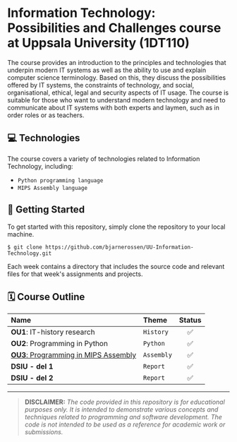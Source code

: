 # Information Technology: Possibilities and Challenges course at Uppsala University (1DT110)
The course provides an introduction to the principles and technologies that underpin modern IT systems as well as the ability to use and explain computer science terminology. Based on this, they discuss the possibilities offered by IT systems, the constraints of technology, and social, organisational, ethical, legal and security aspects of IT usage. The course is suitable for those who want to understand modern technology and need to communicate about IT systems with both experts and laymen, such as in order roles or as teachers.

## 💻 Technologies
The course covers a variety of technologies related to Information Technology, including:

* `Python programming language`
* `MIPS Assembly language`

## 🚀 Getting Started

To get started with this repository, simply clone the repository to your local machine.
```terminal
$ git clone https://github.com/bjarnerossen/UU-Information-Technology.git
```
Each week contains a directory that includes the source code and relevant files for that week's assignments and projects.



## **🗓️ Course Outline**

| Name        | Theme                           | Status |
| :---------- | :------------------------------- | :----: |
| **OU1**: IT-history research  | `History`                        | ✅ |
| **OU2**: Programming in Python   | `Python`                            | ✅|
| [**OU3**: Programming in MIPS Assembly](https://github.com/bjarnerossen/UU-Information-Technology/blob/main/MIPS-assembly-skeleton-ITMU-BR.s)  | `Assembly`                     | ✅|
| **DSIU - del 1**   | `Report` | ✅|
| **DSIU - del 2** | `Report`            | ✅|

---
> **DISCLAIMER:** *The code provided in this repository is for educational purposes only. It is intended to demonstrate various concepts and techniques related to programming and software development. The code is not intended to be used as a reference for academic work or submissions.*
